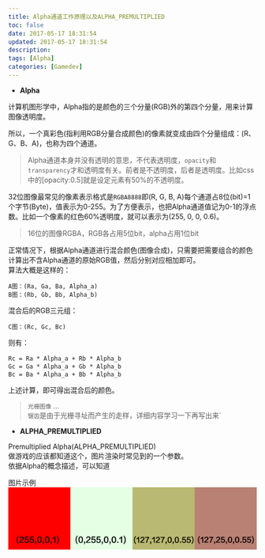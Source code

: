 ```yaml
---
title: Alpha通道工作原理以及ALPHA_PREMULTIPLIED
toc: false
date: 2017-05-17 18:31:54
updated: 2017-05-17 18:31:54
description:
tags: [Alpha]
categories: [Gamedev]
---
```



- **Alpha**   

计算机图形学中，Alpha指的是颜色的三个分量(RGB)外的第四个分量，用来计算图像透明度。  

<!-- more -->

所以，一个真彩色(指利用RGB分量合成颜色)的像素就变成由四个分量组成：(R、G、B、A)，也称为四个通道。  
> Alpha通道本身并没有透明的意思，不代表透明度，`opacity`和`transparency`才和透明度有关。前者是不透明度，后者是透明度。比如css中的[opacity:0.5]就是设定元素有50%的不透明度。

32位图像最常见的像素表示格式是`RGBA8888`即(R, G, B, A)每个通道占8位(bit)=1个字节(Byte)，值表示为0-255。为了方便表示，也把Alpha通道值记为0-1的浮点数。比如一个像素的红色60%透明度，就可以表示为(255, 0, 0, 0.6)。  
> 16位的图像RGBA，RGB各占用5位bit，alpha占用1位bit  

正常情况下，根据Alpha通道进行混合颜色(图像合成)，只需要把需要组合的颜色计算出不含Alpha通道的原始RGB值，然后分别对应相加即可。  
算法大概是这样的：  
```
A图：(Ra, Ga, Ba, Alpha_a)  
B图：(Rb, Gb, Bb, Alpha_b)  
```
混合后的RGB三元组：
```
C图：(Rc, Gc, Bc)  
```
则有：
```
Rc = Ra * Alpha_a + Rb * Alpha_b
Gc = Ga * Alpha_a + Gb * Alpha_b
Bc = Ba * Alpha_a + Bb * Alpha_b
```
上述计算，即可得出混合后的颜色。  

> `光栅图像` ...  
> `锯齿`是由于光栅寻址而产生的走样，详细内容学习一下再写出来`

- **ALPHA_PREMULTIPLIED**  

Premultiplied Alpha(ALPHA_PREMULTIPLIED)  
做游戏的应该都知道这个，图片渲染时常见到的一个参数。  
依据Alpha的概念描述，可以知道  


图片示例  
![](https://raw.githubusercontent.com/vtmain/vtmain.github.io/hexo-me/blog/extra/img/color-alpha-blend.png)
